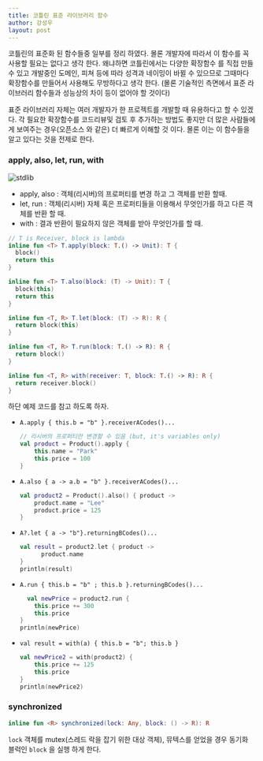 ```yaml
---
title: 코틀린 표준 라이브러리 함수
author: 강성우
layout: post
---
```


코틀린의 표준화 된 함수들중 일부를 정리 하였다. 몰론 개발자에 따라서 이 함수를 꼭 사용할 필요는 없다고 생각 한다. 왜냐하면 코틀린에서는 다양한 확장함수 를 직접 만들 수 있고 개발중인 도메인, 피쳐 등에 따라 성격과 네이밍이 바뀔 수 있으므로 그때마다 확장함수를 만들어서 사용해도 무방하다고 생각 한다. (몰론 기술적인 측면에서 표준 라이브러리 함수들과 성능상의 차이 등이 없어야 할 것이다)

표준 라이브러리 자체는 여러 개발자가 한 프로젝트를 개발할 때 유용하다고 할 수 있겠다. 각 필요한 확장함수를 코드리뷰및 검토 후 추가하는 방법도 좋지만 더 많은 사람들에게 보여주는 경우(오픈소스 와 같은) 더 빠르게 이해할 것 이다. 몰론 이는 이 함수들을 알고 있다는 것을 전제로 한다. 

### apply, also, let, run, with

![stdlib](/blog/assets/images/kotlin_stdlib1.png)

- apply, also : 객체(리시버)의 프로퍼티를 변경 하고 그 객체를 반환 할때.
- let, run : 객체(리시버) 자체 혹은 프로퍼티들을 이용해서 무엇인가를 하고 다른 객체를 반환 할 때.
- with : 결과 반환이 필요하지 않은 객체를 받아 무엇인가를 할 때.

```kotlin
// T is Receiver, block is lambda
inline fun <T> T.apply(block: T.() -> Unit): T { 
  block()
  return this 
}

inline fun <T> T.also(block: (T) -> Unit): T { 
  block(this)
  return this 
}

inline fun <T, R> T.let(block: (T) -> R): R { 
  return block(this) 
}

inline fun <T, R> T.run(block: T.() -> R): R { 
  return block() 
}

inline fun <T, R> with(receiver: T, block: T.() -> R): R { 
  return receiver.block() 
}
```
  
하단 예제 코드를 참고 하도록 하자. 
- `A.apply { this.b = "b" }.receiverACodes()...`
    ```kotlin    
    // 리시버의 프로퍼티만 변경할 수 있음 (but, it's variables only)
    val product = Product().apply {
        this.name = "Park"
        this.price = 100        
    }
    ```

- `A.also { a -> a.b = "b" }.receiverACodes()...`
    ```kotlin
    val product2 = Product().also() { product -> 
        product.name = "Lee"
        product.price = 125
    }
    ```

- `A?.let { a -> "b"}.returningBCodes()... `
    ```kotlin
    val result = product2.let { product ->
          product.name
    }
    println(result)
    ```

- `A.run { this.b = "b" ; this.b }.returningBCodes()...`
    ```kotlin
      val newPrice = product2.run { 
        this.price += 300
        this.price
    }
    println(newPrice)
    ```

- `val result = with(a) { this.b = "b"; this.b }`
    ```kotlin
    val newPrice2 = with(product2) {
        this.price += 125
        this.price
    }
    println(newPrice2)
    ```
  
### synchronized

```kotlin
inline fun <R> synchronized(lock: Any, block: () -> R): R
```

`lock` 객체를 mutex(스레드 락을 잡기 위한 대상 객체), 뮤텍스를 얻었을 경우 동기화 블럭인 `block` 을 실행 하게 한다. 
